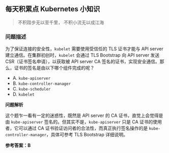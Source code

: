 ## 每天积累点 Kubernetes 小知识

> 不积跬步无以至千里， 不积小流无以成江海

### 问题描述

为了保证连接的安全性，`kubelet` 需要使用受信任的 TLS 证书才能与 API server 建立通信。在集群初创时，`kubelet` 会通过 TLS Bootstrap 向 API server 发送 CSR（证书签名申请），以获取被 API server CA 签名的证书，实现安全通信。那么，证书的签名是由以下哪个组件完成的呢？

- A. `kube-apiserver`
- B. `kube-controller-manager`
- C. `kube-scheduler`
- D. `kubelet`

**问题解析**

这个题乍一看有一定的迷惑性，既然是 API server 的 CA 证书，直觉上会觉得是由 `kube-apiserver` 签名的。但其实不是，`kube-apiserver` 只是 CA 证书的使用者，它可以通过 CA 证书验证访问者的合法性，而真正执行签名操作的是 `kube-controller-manager`，具体可参考 TLS Bootstrap 详细说明。

**参考答案：B**
